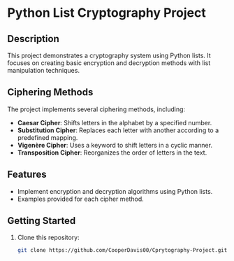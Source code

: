 # Python List Cryptography Project

## Description
This project demonstrates a cryptography system using Python lists. It focuses on creating basic encryption and decryption methods with list manipulation techniques.

## Ciphering Methods
The project implements several ciphering methods, including:
- **Caesar Cipher**: Shifts letters in the alphabet by a specified number.
- **Substitution Cipher**: Replaces each letter with another according to a predefined mapping.
- **Vigenère Cipher**: Uses a keyword to shift letters in a cyclic manner.
- **Transposition Cipher**: Reorganizes the order of letters in the text.

## Features
- Implement encryption and decryption algorithms using Python lists.
- Examples provided for each cipher method.

## Getting Started
1. Clone this repository:
   ```bash
   git clone https://github.com/CooperDavis00/Cprytography-Project.git
